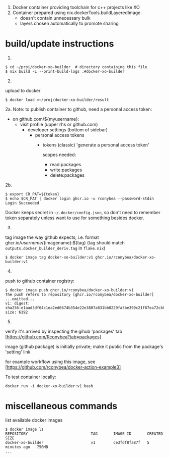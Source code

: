 1. Docker container providing toolchain for c++ projects like XO
2. Container prepared using nix.dockerTools.buildLayeredImage.
   - doesn't contain unnecessary bulk
   - layers chosen automatically to promote sharing


# build/update instructions

1.
```
$ cd ~/proj/docker-xo-builder  # directory containing this file
$ nix build -L --print-build-logs .#docker-xo-builder
```

2.
upload to docker
```
$ docker load <~/proj/docker-xo-builder/result
```

2a.
Note: to publish container to github, need a personal access token:

- on github.com/${myusername}:
  - visit profile (upper rhs or github.com)
    - developer settings (bottom of sidebar)
      - personal access tokens
        - tokens (classic)
          'generate a personal access token'

          scopes needed:
          - read:packages
          - write:packages
          - delete:packages

2b.
```
$ export CR_PAT=${token}
$ echo $CR_PAT | docker login ghcr.io -u rconybea --password-stdin
Login Succeeded
```

Docker keeps secret in `~/.docker/config.json`,  so don't need to remember token separately
unless want to use for something besides docker.

3.
tag image the way github expects,  i.e. format ghcr.io/${username}/${imagename}:${tag}
(tag should match `outputs.docker_builder_deriv.tag` in `flake.nix`)

```
$ docker image tag docker-xo-builder:v1 ghcr.io/rconybea/docker-xo-builder:v1
```

4.
push to github container registry:
```
$ docker image push ghcr.io/rconybea/docker-xo-builder:v1
The push refers to repository [ghcr.io/rconybea/docker-xo-builder]
...omitted...
v1: digest: sha256:e1aad3df64c1ea2ed6674b354e22e3807a831bb8229fa3be399c21f87ea72cb6 size: 6192
```

5.
verify it's arrived by inspecting the gihub 'packages' tab [https://github.com/Rconybea?tab=packages]

image (github package) is initially private;  make it public from the package's 'setting' link

for example workflow using this image, see [https://github.com/rconybea/docker-action-example3]

To test container locally:
```
docker run -i docker-xo-builder:v1 bash
```

# miscellaneous commands

list available docker images

```
$ docker image ls
REPOSITORY                            TAG       IMAGE ID       CREATED         SIZE
docker-xo-builder                     v1        ce3fdf8fa87f   5 minutes ago   750MB
...
```
